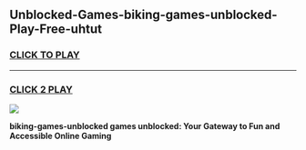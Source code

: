 
## Unblocked-Games-biking-games-unblocked-Play-Free-uhtut
<h3>
<a href="https://premium76.site?title=biking-games-unblocked&ref=10A">CLICK TO PLAY</a></h3>
<hr>

<h3>
<a href="https://premium76.site?title=biking-games-unblocked&ref=10A">CLICK 2 PLAY</a>
  
</h3>

<a href="https://premium76.site?title=biking-games-unblocked&ref=10A"><img src="https://clearcache.store/games.png"></a>


**biking-games-unblocked games unblocked: Your Gateway to Fun and Accessible Online Gaming**
